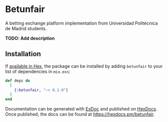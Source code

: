 # Betunfair
A betting exchange platform implementation from Universidad Politécnica de Madrid students.

**TODO: Add description**








## Installation

If [available in Hex](https://hex.pm/docs/publish), the package can be installed
by adding `betunfair` to your list of dependencies in `mix.exs`:

```elixir
def deps do
  [
    {:betunfair, "~> 0.1.0"}
  ]
end
```

Documentation can be generated with [ExDoc](https://github.com/elixir-lang/ex_doc)
and published on [HexDocs](https://hexdocs.pm). Once published, the docs can
be found at <https://hexdocs.pm/betunfair>.



